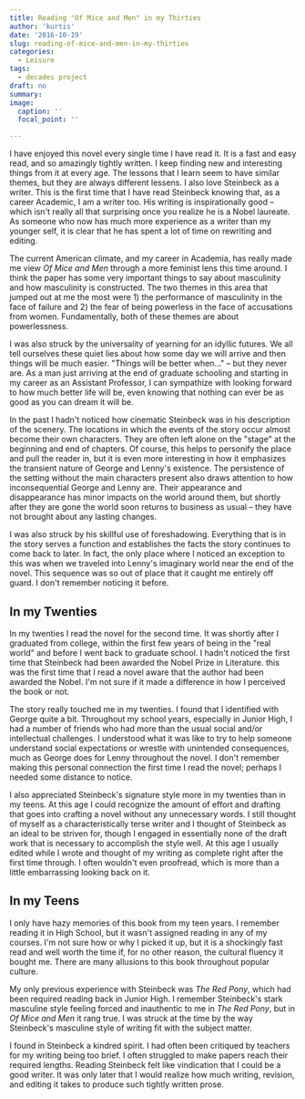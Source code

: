 ```yaml
---
title: Reading "Of Mice and Men" in my Thirties 
author: 'kurtis'
date: '2016-10-19'
slug: reading-of-mice-and-men-in-my-thirties
categories:
  - Leisure
tags:
  - decades project
draft: no
summary:
image:
  caption: ''
  focal_point: ''

---
```


I have enjoyed this novel every single time I have read it. It is a fast and easy read, and so amazingly tightly written. I keep finding new and interesting things from it at every age. The lessons that I learn seem to have similar themes, but they are always different lessens. I also love Steinbeck as a writer. This is the first time that I have read Steinbeck knowing that, as a career Academic, I am a writer too. His writing is inspirationally good – which isn't really all that surprising once you realize he is a Nobel laureate. As someone who now has much more experience as a writer than my younger self, it is clear that he has spent a lot of time on rewriting and editing.

The current American climate, and my career in Academia, has really made me view *Of Mice and Men* through a more feminist lens this time around. I think the paper has some very important things to say about masculinity and how masculinity is constructed. The two themes in this area that jumped out at me the most were 1) the performance of masculinity in the face of failure and 2) the fear of being powerless in the face of accusations from women. Fundamentally, both of these themes are about powerlessness.

I was also struck by the universality of yearning for an idyllic futures. We all tell ourselves these quiet lies about how some day we will arrive and then things will be much easier. "Things will be better when..." – but they never are. As a man just arriving at the end of graduate schooling and starting in my career as an Assistant Professor, I can sympathize with looking forward to how much better life will be, even knowing that nothing can ever be as good as you can dream it will be.

In the past I hadn't noticed how cinematic Steinbeck was in his description of the scenery. The locations in which the events of the story occur almost become their own characters. They are often left alone on the "stage" at the beginning and end of chapters. Of course, this helps to personify the place and pull the reader in, but it is even more interesting in how it emphasizes the transient nature of George and Lenny's existence. The persistence of the setting without the main characters present also draws attention to how inconsequential George and Lenny are. Their appearance and disappearance has minor impacts on the world around them, but shortly after they are gone the world soon returns to business as usual – they have not brought about any lasting changes.

I was also struck by his skillful use of foreshadowing. Everything that is in the story serves a function and establishes the facts the story continues to come back to later. In fact, the only place where I noticed an exception to this was when we traveled into Lenny's imaginary world near the end of the novel. This sequence was so out of place that it caught me entirely off guard. I don't remember noticing it before.  

## In my Twenties

In my twenties I read the novel for the second time. It was shortly after I graduated from college, within the first few years of being in the "real world" and before I went back to graduate school. I hadn't noticed the first time that Steinbeck had been awarded the Nobel Prize in Literature. this was the first time that I read a novel aware that the author had been awarded the Nobel. I'm not sure if it made a difference in how I perceived the book or not.

The story really touched me in my twenties. I found that I identified with George quite a bit. Throughout my school years, especially in Junior High, I had a number of friends who had more than the usual social and/or intellectual challenges. I understood what it was like to try to help someone understand social expectations or wrestle with unintended consequences, much as George does for Lenny throughout the novel. I don't remember making this personal connection the first time I read the novel; perhaps I needed some distance to notice.

I also appreciated Steinbeck's signature style more in my twenties than in my teens. At this age I could recognize the amount of effort and drafting that goes into crafting a novel without any unnecessary words. I still thought of myself as a characteristically terse writer and I thought of Steinbeck as an ideal to be striven for, though I engaged in essentially none of the draft work that is necessary to accomplish the style well. At this age I usually edited while I wrote and thought of my writing as complete right after the first time through. I often wouldn't even proofread, which is more than a little embarrassing looking back on it.

## In my Teens

I only have hazy memories of this book from my teen years. I remember reading it in High School, but it wasn't assigned reading in any of my courses. I'm not sure how or why I picked it up, but it is a shockingly fast read and well worth the time if, for no other reason, the cultural fluency it bought me. There are many allusions to this book throughout popular culture.

My only previous experience with Steinbeck was *The Red Pony*, which had been required reading back in Junior High. I remember Steinbeck's stark masculine style feeling forced and inauthentic to me in *The Red Pony*, but in *Of Mice and Men* it rang true. I was struck at the time by the way Steinbeck's masculine style of writing fit with the subject matter.

I found in Steinbeck a kindred spirit. I had often been critiqued by teachers for my writing being too brief. I often struggled to make papers reach their required lengths. Reading Steinbeck felt like vindication that I could be a good writer. It was only later that I would realize how much writing, revision, and editing it takes to produce such tightly written prose.
